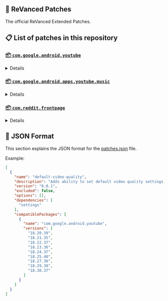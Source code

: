 ## 🧩 ReVanced Patches

The official ReVanced Extended Patches.

## 📋 List of patches in this repository

### [📦 `com.google.android.youtube`](https://play.google.com/store/apps/details?id=com.google.android.youtube)
<details>

| 💊 Patch | 📜 Description | 🏹 Target Version |
|:--------:|:--------------:|:-----------------:|
| `add-splash-animation` | Adds splash animation, which was removed in YT v18.19.36+. This patch cannot be used with 'custom-branding-icon' patch | 18.32.39 |
| `alternative-thumbnails` | Adds an option to replace video thumbnails with still image captures of the video. | 18.32.39 |
| `bypass-ambient-mode-restrictions` | Bypass ambient mode restrictions in battery saver mode. | 18.32.39 |
| `change-homepage` | Change home page to subscription feed. | 18.32.39 |
| `custom-branding-youtube-name` | Rename the YouTube app to the name specified in options.json. | 18.32.39 |
| `custom-branding-icon-mmt` | Changes the YouTube launcher icon to MMT. | 18.32.39 |
| `custom-branding-icon-revancify-blue` | Changes the YouTube launcher icon to Revancify Blue. | 18.32.39 |
| `custom-branding-icon-revancify-red` | Changes the YouTube launcher icon to Revancify Red. | 18.32.39 |
| `custom-double-tap-length` | Add 'double-tap to seek' value. | 18.32.39 |
| `custom-package-name` | Specifies the package name for YouTube and YT Music in the MicroG build. | all |
| `custom-playback-speed` | Adds more playback speed options. | 18.32.39 |
| `custom-seekbar-color` | Change seekbar color in video player and video thumbnails. | 18.32.39 |
| `default-playback-speed` | Adds ability to set default playback speed settings. | 18.32.39 |
| `default-video-quality` | Adds ability to set default video quality settings. | 18.32.39 |
| `disable-quic-protocol` | Disable CronetEngine's QUIC protocol. | 18.32.39 |
| `disable-shorts-on-startup` | Disables playing YouTube Shorts when launching YouTube. | 18.32.39 |
| `disable-auto-captions` | Disables forced auto captions. | 18.32.39 |
| `disable-haptic-feedback` | Disable haptic feedback when swiping. | 18.32.39 |
| `disable-hdr-video` | Disable HDR video. | 18.32.39 |
| `disable-landscape-mode` | Disable landscape mode when entering fullscreen. | 18.32.39 |
| `disable-pip-notification` | Disable pip notification when you first launch pip mode. | 18.32.39 |
| `enable-compact-controls-overlay` | Enables compact control overlay. | 18.32.39 |
| `enable-debug-logging` | Adds debugging options. | 18.32.39 |
| `enable-external-browser` | Open url outside the app in an external browser. | 18.32.39 |
| `enable-minimized-playback` | Enables minimized and background playback. | 18.32.39 |
| `enable-new-comment-popup-panels` | Enables a new type of comment popup panel in the shorts player. | 18.32.39 |
| `enable-new-splash-animation` | Enables a new type of splash animation. | 18.32.39 |
| `enable-new-thumbnail-preview` | Enables a new type of thumbnail preview. | 18.32.39 |
| `enable-old-quality-layout` | Enables the original quality flyout menu. | 18.32.39 |
| `enable-open-links-directly` | Skips over redirection URLs to external links. | 18.32.39 |
| `enable-seekbar-tapping` | Enables tap-to-seek on the seekbar of the video player. | 18.32.39 |
| `enable-tablet-mini-player` | Enables the tablet mini player layout. | 18.32.39 |
| `enable-tablet-navigation-bar` | Enables the tablet navigation bar. | 18.32.39 |
| `enable-time-stamps-speed` | Add the current playback speed in brackets next to the current time. | 18.32.39 |
| `enable-wide-search-bar` | Replaces the search icon with a wide search bar. This will hide the YouTube logo when active. | 18.32.39 |
| `force-opus-codec` | Forces the OPUS codec for audios. | 18.32.39 |
| `force-vp9-codec` | Forces the VP9 codec for videos. | 18.32.39 |
| `force-hide-player-button-background` | Force hides the background from the video player buttons. | 18.32.39 |
| `force-premium-heading` | Forces premium heading on the homepage. | 18.32.39 |
| `header-switch` | Add switch to change header. | 18.32.39 |
| `hide-account-menu` | Hide account menu elements. | 18.32.39 |
| `hide-auto-player-popup-panels` | Hide automatic popup panels (playlist or live chat) on video player. | 18.32.39 |
| `hide-autoplay-button` | Hides the autoplay button in the video player. | 18.32.39 |
| `hide-autoplay-preview` | Hides the autoplay preview container in the fullscreen. | 18.32.39 |
| `hide-button-container` | Adds the options to hide action buttons under a video. | 18.32.39 |
| `hide-captions-button` | Hides the captions button in the video player. | 18.32.39 |
| `hide-cast-button` | Hides the cast button in the video player. | 18.32.39 |
| `hide-category-bar` | Hides the category bar in video feeds. | 18.32.39 |
| `hide-channel-avatar-section` | Hides the channel avatar section of the subscription feed. | 18.32.39 |
| `hide-channel-watermark` | Hides creator's watermarks on videos. | 18.32.39 |
| `hide-collapse-button` | Hides the collapse button in the video player. | 18.32.39 |
| `hide-comment-component` | Hides components related to comments. | 18.32.39 |
| `hide-crowdfunding-box` | Hides the crowdfunding box between the player and video description. | 18.32.39 |
| `hide-description-components` | Hides description components. | 18.32.39 |
| `hide-double-tap-overlay-filter` | Hides the double tap dark filter layer. | 18.32.39 |
| `hide-end-screen-cards` | Hides the suggested video cards at the end of a video in fullscreen. | 18.32.39 |
| `hide-end-screen-overlay` | Hide end screen overlay on swipe controls. | 18.32.39 |
| `hide-feed-flyout-panel` | Hides feed flyout panel components. | 18.32.39 |
| `hide-filmstrip-overlay` | Hide filmstrip overlay on swipe controls. | 18.32.39 |
| `hide-floating-microphone` | Hides the floating microphone button which appears in search. | 18.32.39 |
| `hide-fullscreen-panels` | Hides video description and comments panel in fullscreen view. | 18.32.39 |
| `hide-general-ads` | Hides general ads. | 18.32.39 |
| `hide-handle` | Hides the handle in the account switcher. | 18.32.39 |
| `hide-info-cards` | Hides info-cards in videos. | 18.32.39 |
| `hide-latest-videos-button` | Hides latest videos button in home feed. | 18.32.39 |
| `hide-layout-components` | Hides general layout components. | 18.32.39 |
| `hide-load-more-button` | Hides the button under videos that loads similar videos. | 18.32.39 |
| `hide-mix-playlists` | Hides mix playlists from home feed and video player. | 18.32.39 |
| `hide-music-button` | Hides the YouTube Music button in the video player. | 18.32.39 |
| `hide-navigation-buttons` | Adds options to hide or change navigation buttons. | 18.32.39 |
| `hide-navigation-label` | Hide navigation bar labels. | 18.32.39 |
| `hide-player-button-background` | Hide player button background. | 18.32.39 |
| `hide-player-flyout-panel` | Hides player flyout panel components. | 18.32.39 |
| `hide-player-overlay-filter` | Hides the dark filter layer from the player's background. | 18.32.39 |
| `hide-previous-next-button` | Hides the previous and next button in the player controller. | 18.32.39 |
| `hide-quick-actions` | Adds the options to hide quick actions components in the fullscreen. | 18.32.39 |
| `hide-seek-message` | Hides the 'Slide left or right to seek' message container. | 18.32.39 |
| `hide-seekbar` | Hides the seekbar in video player and video thumbnails. | 18.32.39 |
| `hide-shorts-components` | Hides other Shorts components. | 18.32.39 |
| `hide-snack-bar` | Hides the snack bar action popup. | 18.32.39 |
| `hide-speed-overlay` | Hide speed overlay in player. | 18.32.39 |
| `hide-suggested-actions` | Hide the suggested actions bar inside the player. | 18.32.39 |
| `hide-suggested-video-overlay` | Hide the suggested video overlay to play next. | 18.32.39 |
| `hide-suggestions-shelf` | Hides the suggestions shelf. | 18.32.39 |
| `hide-time-stamp` | Hides timestamp in video player. | 18.32.39 |
| `hide-tooltip-content` | Hides the tooltip box that appears on first install. | 18.32.39 |
| `hide-trending-searches` | Hide trending searches in the search bar. | 18.32.39 |
| `hide-video-ads` | Hides ads in the video player. | 18.32.39 |
| `language-switch` | Add language switch toggle. | 18.32.39 |
| `layout-switch` | Tricks the dpi to use some tablet/phone layouts. | 18.32.39 |
| `materialyou` | Enables MaterialYou theme for Android 12+ | 18.32.39 |
| `microg-support` | Allows ReVanced to run without root and under a different package name with MicroG. | 18.32.39 |
| `optimize-resource` | Removes duplicate resources from YouTube. | 18.32.39 |
| `overlay-buttons` | Add overlay buttons to the player. | 18.32.39 |
| `return-youtube-dislike` | Shows the dislike count of videos using the Return YouTube Dislike API. | 18.32.39 |
| `settings` | Applies mandatory patches to implement ReVanced settings into the application. | 18.32.39 |
| `sponsorblock` | Integrates SponsorBlock which allows skipping video segments such as sponsored content. | 18.32.39 |
| `spoof-app-version` | Tricks YouTube into thinking, you are running an older version of the app. One of the side effects also includes restoring the old UI. | 18.32.39 |
| `spoof-player-parameters` | Spoofs player parameters to prevent playback issues. | 18.32.39 |
| `swipe-controls` | Adds volume and brightness swipe controls. | 18.32.39 |
| `theme` | Change the app's theme to the values specified in options.json. | 18.32.39 |
| `translations` | Add Crowdin translations for YouTube. | 18.32.39 |
</details>

### [📦 `com.google.android.apps.youtube.music`](https://play.google.com/store/apps/details?id=com.google.android.apps.youtube.music)
<details>

| 💊 Patch | 📜 Description | 🏹 Target Version |
|:--------:|:--------------:|:-----------------:|
| `amoled` | Applies pure black theme in flyout panels. | all |
| `background-play` | Enables playing music in the background. | all |
| `bitrate-default-value` | Set the audio quality to "Always High" when you first install the app. | all |
| `certificate-spoof` | Spoofs the YouTube Music certificate for Android Auto. | all |
| `custom-branding-music-name` | Rename the YouTube Music app to the name specified in options.json. | all |
| `custom-branding-icon-mmt` | Changes the YouTube Music launcher icon to MMT. | all |
| `custom-branding-icon-revancify-blue` | Changes the YouTube Music launcher icon to Revancify Blue. | all |
| `custom-branding-icon-revancify-red` | Changes the YouTube Music launcher icon to Revancify Red. | all |
| `custom-package-name` | Specifies the package name for YouTube and YT Music in the MicroG build. | all |
| `disable-auto-captions` | Disables forced auto captions. | all |
| `enable-black-navigation-bar` | Sets the navigation bar color to black. | all |
| `enable-color-match-player` | Matches the color of the mini player and the fullscreen player. | all |
| `enable-compact-dialog` | Enable compact dialog on phone. | all |
| `enable-custom-filter` | Enables custom filter to hide layout components. | all |
| `enable-debug-logging` | Adds debugging options. | all |
| `enable-force-minimized-player` | Permanently keep player minimized even if another track is played. | all |
| `enable-force-shuffle` | Enable force shuffle even if another track is played. | all |
| `enable-landscape-mode` | Enables entry into landscape mode by screen rotation on the phone. | all |
| `enable-minimized-playback` | Enables minimized playback on Kids music. | all |
| `enable-new-layout` | Enable new player layouts. (YT Music v5.47.51+) | all |
| `enable-old-style-miniplayer` | Return the miniplayers to old style. (for YT Music v5.55.53+) | all |
| `enable-opus-codec` | Enable opus codec when playing audio. | all |
| `enable-sleep-timer` | Add sleep timer to flyout menu. | all |
| `enable-zen-mode` | Adds a grey tint to the video player to reduce eye strain. | all |
| `exclusive-audio-playback` | Enables the option to play music without video. | all |
| `hide-button-shelf` | Hides the button shelf from homepage and explorer. | all |
| `hide-carousel-shelf` | Hides the carousel shelf from homepage and explorer. | all |
| `hide-cast-button` | Hides the cast button in the video player and header. | all |
| `hide-category-bar` | Hides the music category bar at the top of the homepage. | all |
| `hide-channel-guidelines` | Hides channel guidelines at the top of comments. | all |
| `hide-get-premium` | Hides "Get Premium" label from the account menu. | all |
| `hide-music-ads` | Hides ads before playing a music. | all |
| `hide-navigation-label` | Hide navigation bar labels. | all |
| `hide-new-playlist-button` | Hide the "New playlist" button in the library. | all |
| `hide-playlist-card` | Hides the playlist card from homepage. | all |
| `hide-taste-builder` | Hides the "Tell us which artists you like" card from homepage. | all |
| `hide-upgrade-button` | Hides upgrade button from navigation bar and hide upgrade banner from homepage. | all |
| `microg-support` | Allows ReVanced Music to run without root and under a different package name with MicroG. | all |
| `optimize-resource` | Remove unnecessary resources. | all |
| `remember-video-quality` | Save the video quality value whenever you change the video quality. | all |
| `settings` | Adds settings for ReVanced to YouTube Music. | all |
| `share-button-hook` | Replace share button with external download button. | all |
| `spoof-app-version` | Spoof the YouTube Music client version. | all |
| `translations` | Add Crowdin translations for YouTube Music. | all |
</details>

### [📦 `com.reddit.frontpage`](https://play.google.com/store/apps/details?id=com.reddit.frontpage)
<details>

| 💊 Patch | 📜 Description | 🏹 Target Version |
|:--------:|:--------------:|:-----------------:|
| `disable-screenshot-popup` | Disables the popup that shows up when taking a screenshot. | all |
| `hide-ads` | Hides ads from the Reddit. | all |
| `hide-navigation-buttons` | Hide buttons at navigation bar. | all |
| `hide-place-button` | Hide r/place button in toolbar. | all |
| `open-links-directly` | Skips over redirection URLs to external links. | all |
| `open-links-externally` | Open links outside of the app directly in your browser. | all |
| `premium-icon` | Unlocks premium icons. | all |
| `reddit-settings` | Adds ReVanced settings to Reddit. | all |
| `sanitize-sharing-links` | Removes (tracking) query parameters from the URLs when sharing links. | all |
</details>



## 📝 JSON Format

This section explains the JSON format for the [patches.json](patches.json) file.

Example:

```json
[
  {
    "name": "default-video-quality",
    "description": "Adds ability to set default video quality settings.",
    "version": "0.0.1",
    "excluded": false,
    "options": [],
    "dependencies": [
      "settings"
    ],
    "compatiblePackages": [
      {
        "name": "com.google.android.youtube",
        "versions": [
          "18.20.39",
          "18.21.35",
          "18.22.37",
          "18.23.36",
          "18.24.37",
          "18.25.40",
          "18.27.36",
          "18.29.38",
          "18.30.37"
        ]
      }
    ]
  }
]
```